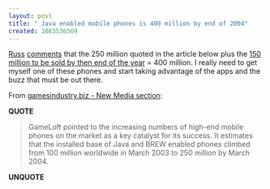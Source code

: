 ```yaml
---
layout: post
title: " Java enabled mobile phones is 400 million by end of 2004"
created: 1083536569
---
```

<a href="http://www.russellbeattie.com/notebook/">Russ</a> <a href="http://www.rolandtanglao.com/archives/2004/05/02/mobile_boom_is_leading_to_mass_deployment_of_java_and_more_java_phones_than_macs#comment94">comments</a> that the 250 million quoted in the article below plus the <a href="http://www.rolandtanglao.com/archives/2004/05/02/mobile_boom_is_leading_to_mass_deployment_of_java_and_more_java_phones_than_macs">150 million to be sold by then end of the year</a> = 400 million.  I really need to get myself one of these phones and start taking advantage of the apps and the buzz  that must be out there.

From <a href="http://www.gamesindustry.biz/content_page.php?section_name=new&#38;aid=3374">gamesindustry.biz - New Media section</a>:
<p><strong>QUOTE</strong></p><blockquote>GameLoft pointed to the increasing numbers of high-end mobile phones on the market as a key catalyst for its success. It estimates that the installed base of Java and BREW enabled phones climbed from 100 million worldwide in March 2003 to 250 million by March 2004.</blockquote><p><strong>UNQUOTE</strong></p>

